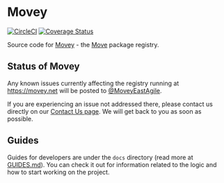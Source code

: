 # Movey

[![CircleCI](https://circleci.com/gh/EastAgile/ea-movey.svg?style=svg&circle-token=8834c48b8b7b9a7c69b4d5ffd8c953fa9b8865ac)](https://app.circleci.com/pipelines/github/EastAgile/ea-movey)
[![Coverage Status](https://coveralls.io/repos/github/EastAgile/ea-movey/badge.svg?branch=master&t=wtVyiP)](https://coveralls.io/github/EastAgile/ea-movey?branch=master)

Source code for [Movey](https://movey.net) - the [Move](https://github.com/move-language/move) package registry.

## Status of Movey

Any known issues currently affecting the registry running at https://movey.net will be posted to [@MoveyEastAgile](https://twitter.com/MoveyEastAgile).

If you are experiencing an issue not addressed there, please contact us directly on our [Contact Us page](https://movey.net/contact). We will get back to you as soon as possible.

## Guides

Guides for developers are under the `docs` directory (read more at [GUIDES.md](./docs/GUIDES.md)). You can check it out for information related to the logic and how to start working on the project.

